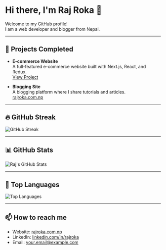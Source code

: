 # Hi there, I'm Raj Roka 👋

Welcome to my GitHub profile!  
I am a web developer and blogger from Nepal.

---

## 🚀 Projects Completed

- **E-commerce Website**  
  A full-featured e-commerce website built with Next.js, React, and Redux.  
  [View Project](https://ggshop-vcns.vercel.app/)

- **Blogging Site**  
  A blogging platform where I share tutorials and articles.  
  [rajroka.com.np](https://rajroka.com.np)

---

## 🔥 GitHub Streak

![GitHub Streak](https://github-readme-streak-stats.herokuapp.com/?user=rajroka&theme=radical)

---

## 📊 GitHub Stats

![Raj's GitHub Stats](https://github-readme-stats.vercel.app/api?username=rajroka&show_icons=true&theme=radical)

---

## 🧠 Top Languages

![Top Languages](https://github-readme-stats.vercel.app/api/top-langs/?username=rajroka&layout=compact&theme=radical)

---

## 📫 How to reach me

- Website: [rajroka.com.np](https://rajroka.com.np)  
- LinkedIn: [linkedin.com/in/rajroka](https://linkedin.com/in/rajroka)  
- Email: your.email@example.com


